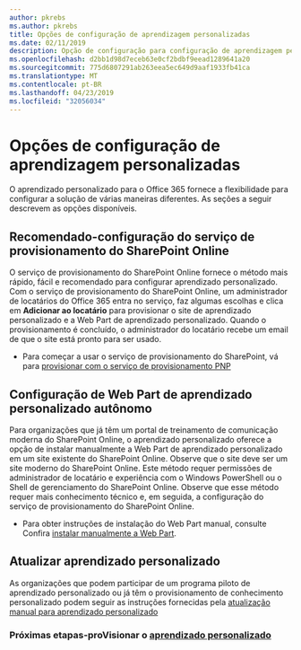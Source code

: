```yaml
---
author: pkrebs
ms.author: pkrebs
title: Opções de configuração de aprendizagem personalizadas
ms.date: 02/11/2019
description: Opção de configuração para configuração de aprendizagem personalizada
ms.openlocfilehash: d2bb1d98d7eceb63e0cf2bdbf9eead1289641a20
ms.sourcegitcommit: 775d6807291ab263eea5ec649d9aaf1933fb41ca
ms.translationtype: MT
ms.contentlocale: pt-BR
ms.lasthandoff: 04/23/2019
ms.locfileid: "32056034"
---
```

# <a name="custom-learning-setup-options"></a>Opções de configuração de aprendizagem personalizadas
O aprendizado personalizado para o Office 365 fornece a flexibilidade para configurar a solução de várias maneiras diferentes. As seções a seguir descrevem as opções disponíveis.

## <a name="recommended---sharepoint-online-provisioning-service-setup"></a>Recomendado-configuração do serviço de provisionamento do SharePoint Online 
O serviço de provisionamento do SharePoint Online fornece o método mais rápido, fácil e recomendado para configurar aprendizado personalizado. Com o serviço de provisionamento do SharePoint Online, um administrador de locatários do Office 365 entra no serviço, faz algumas escolhas e clica em **Adicionar ao locatário** para provisionar o site de aprendizado personalizado e a Web Part de aprendizado personalizado. Quando o provisionamento é concluído, o administrador do locatário recebe um email de que o site está pronto para ser usado. 

- Para começar a usar o serviço de provisionamento do SharePoint, vá para [provisionar com o serviço de provisionamento PNP](custom_provision.md)   

## <a name="stand-alone-custom-learning-web-part-setup"></a>Configuração de Web Part de aprendizado personalizado autônomo
Para organizações que já têm um portal de treinamento de comunicação moderna do SharePoint Online, o aprendizado personalizado oferece a opção de instalar manualmente a Web Part de aprendizado personalizado em um site existente do SharePoint Online. Observe que o site deve ser um site moderno do SharePoint Online. Este método requer permissões de administrador de locatário e experiência com o Windows PowerShell ou o Shell de gerenciamento do SharePoint Online. Observe que esse método requer mais conhecimento técnico e, em seguida, a configuração do serviço de provisionamento do SharePoint Online.

- Para obter instruções de instalação do Web Part manual, consulte Confira [instalar manualmente a Web Part](custom_manualsetup.md). 

## <a name="upgrade-custom-learning"></a>Atualizar aprendizado personalizado
As organizações que podem participar de um programa piloto de aprendizado personalizado ou já têm o provisionamento de conhecimento personalizado podem seguir as instruções fornecidas pela [atualização manual para aprendizado personalizado](custom_upgrade.md)    

### <a name="next-steps---provision-custom-learningcustomprovisionmd"></a>Próximas etapas-proVisionar o [aprendizado personalizado](custom_provision.md)
